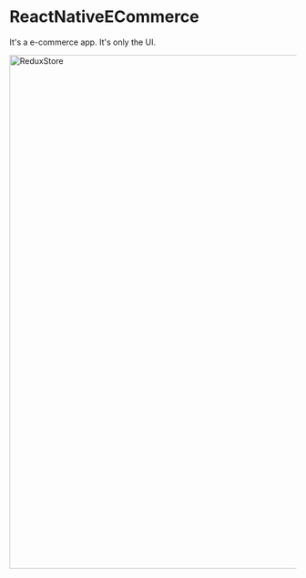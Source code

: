 # ReactNativeECommerce

It's a e-commerce app. It's only the UI.

<img src="https://github.com/Orlando17544/ReactNativeECommerce/blob/main/reactNativeECommerce.gif" alt="ReduxStore" width="900px" />
